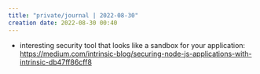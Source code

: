 ```yaml
---
title: "private/journal | 2022-08-30"
creation date: 2022-08-30 00:40
---
```


- interesting security tool that looks like a sandbox for your application: https://medium.com/intrinsic-blog/securing-node-js-applications-with-intrinsic-db47ff86cff8